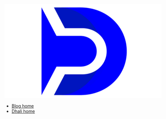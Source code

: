 <!-- docs/_sidebar.md -->

![](./blue-company-logo-clean.svg)

* [Blog home](./)
* [Dhali home](https://dhali.io)